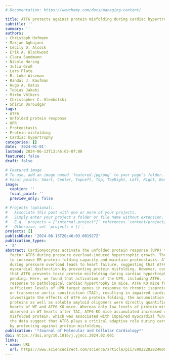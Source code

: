 ```yaml
---
# Documentation: https://wowchemy.com/docs/managing-content/

title: ATF6 protects against protein misfolding during cardiac hypertrophy
subtitle: ''
summary: ''
authors:
- Christoph Hofmann
- Marjan Aghajani
- Cecily D. Alcock
- Erik A. Blackwood
- Clara Sandmann
- Nicole Herzog
- Julia Groß
- Lars Plate
- R. Luke Wiseman
- Randal J. Kaufman
- Hugo A. Katus
- Tobias Jakobi
- Mirko Völkers
- Christopher C. Glembotski
- Shirin Doroudgar
tags:
- ATF6
- Unfolded protein response
- UPR
- Proteostasis
- Protein misfolding
- Cardiac hypertrophy
categories: []
date: '2024-01-01'
lastmod: 2024-06-13T13:46:03-07:00
featured: false
draft: false

# Featured image
# To use, add an image named `featured.jpg/png` to your page's folder.
# Focal points: Smart, Center, TopLeft, Top, TopRight, Left, Right, BottomLeft, Bottom, BottomRight.
image:
  caption: ''
  focal_point: ''
  preview_only: false

# Projects (optional).
#   Associate this post with one or more of your projects.
#   Simply enter your project's folder or file name without extension.
#   E.g. `projects = ["internal-project"]` references `content/project/deep-learning/index.md`.
#   Otherwise, set `projects = []`.
projects: []
publishDate: '2024-06-13T20:46:03.601927Z'
publication_types:
- '2'
abstract: Cardiomyocytes activate the unfolded protein response (UPR) transcription
  factor ATF6 during pressure overload-induced hypertrophic growth. The UPR is thought
  to increase ER protein folding capacity and maintain proteostasis. ATF6 deficiency
  during pressure overload leads to heart failure, suggesting that ATF6 protects against
  myocardial dysfunction by preventing protein misfolding. However, conclusive evidence
  that ATF6 prevents toxic protein misfolding during cardiac hypertrophy is still
  pending. Here, we found that activation of the UPR, including ATF6, is a common
  response to pathological cardiac hypertrophy in mice. ATF6 KO mice failed to induce
  sufficient levels of UPR target genes in response to chronic isoproterenol infusion
  or transverse aortic constriction (TAC), resulting in impaired cardiac growth. To
  investigate the effects of ATF6 on protein folding, the accumulation of poly-ubiquitinated
  proteins as well as soluble amyloid oligomers were directly quantified in hypertrophied
  hearts of WT and ATF6 KO mice. Whereas only low levels of protein misfolding was
  observed in WT hearts after TAC, ATF6 KO mice accumulated increased quantities of
  misfolded protein, which was associated with impaired myocardial function. Collectively,
  the data suggest that ATF6 plays a critical adaptive role during cardiac hypertrophy
  by protecting against protein misfolding.
publication: '*Journal of Molecular and Cellular Cardiology*'
doi: https://doi.org/10.1016/j.yjmcc.2024.02.001
links:
- name: URL
  url: https://www.sciencedirect.com/science/article/pii/S002228282400018X
---
```

